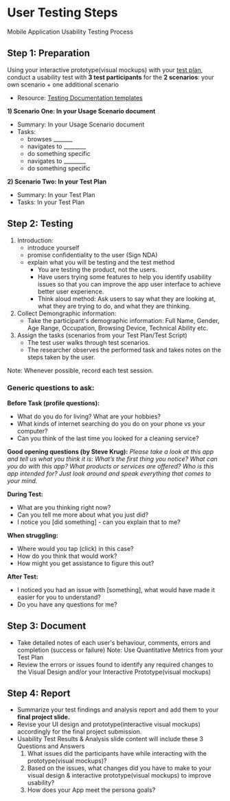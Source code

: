 # User Testing Steps

Mobile Application Usability Testing Process

## Step 1: Preparation

Using your interactive prototype(visual mockups) with your [test plan](../../assignments/assg10.md), conduct a usability test with **3 test participants** for the **2 scenarios**: your own scenario + one additional scenario 

- Resource: [Testing Documentation templates](https://drive.google.com/drive/folders/1ptUqGDPzOlM0b6RmY-wLnAHXryZgBmS6)

**1) Scenario One: In your Usage Scenario document**
- Summary: In your Usage Scenario document
- Tasks: 
    - browses _______
    - navigates to ________
    - do something specific
    - navigates to ________
    - do something specific

**2) Scenario Two: In your Test Plan**
- Summary: In your Test Plan
- Tasks: In your Test Plan


## Step 2: Testing

1. Introduction:
    - introduce yourself
    - promise confidentiality to the user (Sign NDA)
    - explain what you will be testing and the test method
        - You are testing the product, not the users.
        - Have users trying some features to help you identify usability issues so that you can improve the app user interface to achieve better user experience.
        - Think aloud method: Ask users to say what they are looking at, what they are trying to do, and what they are thinking.
2. Collect Demongraphic information:
    - Take the participant's demographic information: Full Name, Gender, Age Range, Occupation, Browsing Device, Technical Ability etc. 
3. Assign the tasks (scenarios from your Test Plan/Test Script)
    - The test user walks through test scenarios. 
    - The researcher observes the performed task and takes notes on the steps taken by the user.

Note: Whenever possible, record each test session.  

### Generic questions to ask: 

**Before Task (profile questions):**
- What do you do for living? What are your hobbies?
- What kinds of internet searching do you do on your phone vs your computer?
- Can you think of the last time you looked for a cleaning service?

**Good opening questions (by Steve Krug):**
    _Please take a look at this app and tell us what you think it is: What’s the first thing you notice? What can you do with this app? What products or services are offered? Who is this app intended for? Just look around and speak everything that comes to your mind._

**During Test:**
- What are you thinking right now?
- Can you tell me more about what you just did?
- I notice you [did something] - can you explain that to me?

**When struggling:**
- Where would you tap (click) in this case?
- How do you think that would work?
- How might you get assistance to figure this out?

**After Test:**
- I noticed you had an issue with [something], what would have made it easier for you to understand?
- Do you have any questions for me?


## Step 3: Document

- Take detailed notes of each user's behaviour, comments, errors and completion (success or failure) Note: Use Quantitative Metrics from your Test Plan
- Review the errors or issues found to identify any required changes to the Visual Design and/or your Interactive Prototype(visual mockups)


## Step 4: Report

- Summarize your test findings and analysis report and add them to your **final project slide.** 
- Revise your UI design and prototype(interactive visual mockups) accordingly for the final project submission.
- Usability Test Results & Analysis slide content will include these 3 Questions and Answers
    1. What issues did the participants have while interacting with the prototype(visual mockups)?
    2. Based on the issues, what changes did you have to make to your visual design & interactive prototype(visual mockups) to improve usability?
    3. How does your App meet the persona goals?
